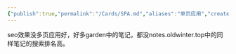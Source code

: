 ```yaml
---
{"publish":true,"permalink":"/Cards/SPA.md","aliases":"单页应用","created":"2025-02-28","modified":"2025-07-10","published":"2025-07-29T23:04:09.213+08:00","cssclasses":""}
---
```



seo效果没多页应用好，好多garden中的笔记，都没notes.oldwinter.top中的同样笔记的搜索排名高。

